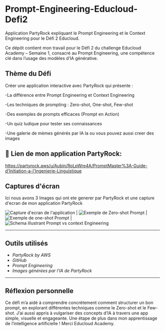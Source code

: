 # Prompt-Engineering-Educloud-Defi2
Application PartyRock expliquant le Prompt Engineering et le Context Engineering pour le Défi 2 Educloud.

Ce dépôt contient mon travail pour le Défi 2 du challenge Educloud Academy – Semaine 1, consacré au Prompt Engineering, une compétence clé dans l’usage des modèles d’IA générative.


## Thème du Défi

Créer une application interactive avec PartyRock qui présente :

-La différence entre Prompt Engineering et Context Engineering

-Les techniques de prompting : Zero-shot, One-shot, Few-shot

-Des exemples de prompts efficaces (Prompt en Action)

-Un quiz ludique pour tester ses connaissances

-Une galerie de mèmes générés par IA la ou vous pouvez aussi creer des images

## 🔗 Lien de mon application PartyRock:
https://partyrock.aws/u/Aubin/RoLpWre4A/PromptMaster%3A-Guide-d'Initiation-a-l'Ingenierie-Linguistique

## Captures d'écran

Ici nous avons 3 Images qui ont ete generer par PartyRock et une capture d'ecran de mon application PartyRock



![Capture d'ecran de l'application](./Capture_App.png) | ![Exemple de Zero-shot Prompt](./Second_Image.png) | ![Exemple de one-shot Prompt](./First_Image.png) | ![Schema illustrant Prompt vs context Engineering](./Third_Image.png)

---

## Outils utilisés

- *PartyRock by AWS*
- *GitHub*
- *Prompt Engineering*
- *Images générées par l'IA de PartyRock*

---

## Réflexion personnelle

Ce défi m’a aidé à comprendre concrètement comment structurer un bon prompt, en explorant différentes techniques comme le Zero-shot et le Few-shot. J’ai aussi appris à vulgariser des concepts d’IA à travers une app simple, visuelle et engageante. Une étape de plus dans mon apprentissage de l’intelligence artificielle ! Merci Educloud Academy.
